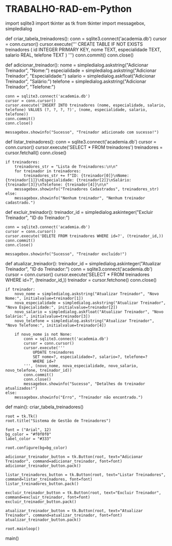 # TRABALHO-RAD-em-Python
import sqlite3
import tkinter as tk
from tkinter import messagebox, simpledialog

def criar_tabela_treinadores():
    conn = sqlite3.connect('academia.db')
    cursor = conn.cursor()
    cursor.execute('''
        CREATE TABLE IF NOT EXISTS treinadores (
            id INTEGER PRIMARY KEY,
            nome TEXT,
            especialidade TEXT,
            salario REAL,
            telefone TEXT
        )
    ''')
    conn.commit()
    conn.close()

def adicionar_treinador():
    nome = simpledialog.askstring("Adicionar Treinador", "Nome:")
    especialidade = simpledialog.askstring("Adicionar Treinador", "Especialidade:")
    salario = simpledialog.askfloat("Adicionar Treinador", "Salário:")
    telefone = simpledialog.askstring("Adicionar Treinador", "Telefone:")

    conn = sqlite3.connect('academia.db')
    cursor = conn.cursor()
    cursor.execute('INSERT INTO treinadores (nome, especialidade, salario, telefone) VALUES (?, ?, ?, ?)', (nome, especialidade, salario, telefone))
    conn.commit()
    conn.close()

    messagebox.showinfo("Sucesso", "Treinador adicionado com sucesso!")

def listar_treinadores():
    conn = sqlite3.connect('academia.db')
    cursor = conn.cursor()
    cursor.execute('SELECT * FROM treinadores')
    treinadores = cursor.fetchall()
    conn.close()

    if treinadores:
        treinadores_str = "Lista de Treinadores:\n\n"
        for treinador in treinadores:
            treinadores_str += f"ID: {treinador[0]}\nNome: {treinador[1]}\nEspecialidade: {treinador[2]}\nSalário: {treinador[3]}\nTelefone: {treinador[4]}\n\n"
        messagebox.showinfo("Treinadores Cadastrados", treinadores_str)
    else:
        messagebox.showinfo("Nenhum treinador", "Nenhum treinador cadastrado.")

def excluir_treinador():
    treinador_id = simpledialog.askinteger("Excluir Treinador", "ID do Treinador:")

    conn = sqlite3.connect('academia.db')
    cursor = conn.cursor()
    cursor.execute('DELETE FROM treinadores WHERE id=?', (treinador_id,))
    conn.commit()
    conn.close()

    messagebox.showinfo("Sucesso", "Treinador excluído!")

def atualizar_treinador():
    treinador_id = simpledialog.askinteger("Atualizar Treinador", "ID do Treinador:")
    conn = sqlite3.connect('academia.db')
    cursor = conn.cursor()
    cursor.execute('SELECT * FROM treinadores WHERE id=?', (treinador_id,))
    treinador = cursor.fetchone()
    conn.close()

    if treinador:
        novo_nome = simpledialog.askstring("Atualizar Treinador", "Novo Nome:", initialvalue=treinador[1])
        nova_especialidade = simpledialog.askstring("Atualizar Treinador", "Nova Especialidade:", initialvalue=treinador[2])
        novo_salario = simpledialog.askfloat("Atualizar Treinador", "Novo Salário:", initialvalue=treinador[3])
        novo_telefone = simpledialog.askstring("Atualizar Treinador", "Novo Telefone:", initialvalue=treinador[4])

        if novo_nome is not None:
            conn = sqlite3.connect('academia.db')
            cursor = conn.cursor()
            cursor.execute('''
                UPDATE treinadores
                SET nome=?, especialidade=?, salario=?, telefone=?
                WHERE id=?
            ''', (novo_nome, nova_especialidade, novo_salario, novo_telefone, treinador_id))
            conn.commit()
            conn.close()
            messagebox.showinfo("Sucesso", "Detalhes do treinador atualizados!")
    else:
        messagebox.showinfo("Erro", "Treinador não encontrado.")

def main():
    criar_tabela_treinadores()

    root = tk.Tk()
    root.title("Sistema de Gestão de Treinadores")

    font = ("Arial", 12)
    bg_color = "#f0f0f0"
    label_color = "#333"

    root.configure(bg=bg_color)

    adicionar_treinador_button = tk.Button(root, text="Adicionar Treinador", command=adicionar_treinador, font=font)
    adicionar_treinador_button.pack()

    listar_treinadores_button = tk.Button(root, text="Listar Treinadores", command=listar_treinadores, font=font)
    listar_treinadores_button.pack()

    excluir_treinador_button = tk.Button(root, text="Excluir Treinador", command=excluir_treinador, font=font)
    excluir_treinador_button.pack()

    atualizar_treinador_button = tk.Button(root, text="Atualizar Treinador", command=atualizar_treinador, font=font)
    atualizar_treinador_button.pack()

    root.mainloop()

main()

